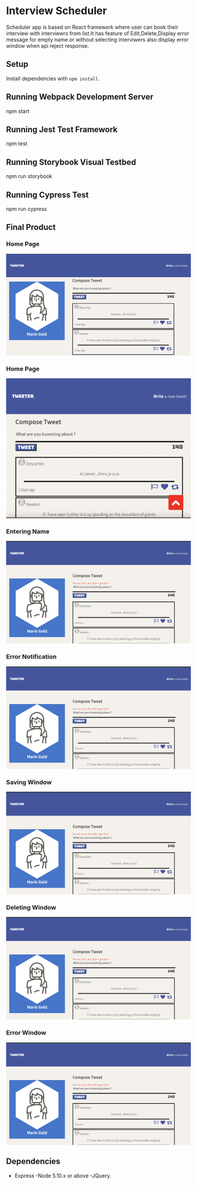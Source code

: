 # Interview Scheduler
Scheduler app is based on React framework where user can book their interview with interviewrs from list.It has feature of Edit,Delete,Display error message for empty name or without selecting interviwers also display error window when api reject response.

## Setup

Install dependencies with `npm install`.

## Running Webpack Development Server

npm start

## Running Jest Test Framework

npm test

## Running Storybook Visual Testbed

npm run storybook

## Running Cypress Test

npm run cypress

## Final Product


### Home Page
!["Show Page"](https://github.com/janiapurva/tweeter/blob/master/doc/Home.png)



### Home Page
!["appointment View"](https://github.com/janiapurva/tweeter/blob/master/doc/Responsive.png)

### Entering  Name
!["Entering Name"](https://github.com/janiapurva/tweeter/blob/master/doc/Error.png)

### Error Notification
!["Error select Interview"](https://github.com/janiapurva/tweeter/blob/master/doc/Error.png)


### Saving Window
!["Saving Window"](https://github.com/janiapurva/tweeter/blob/master/doc/Error.png)


### Deleting Window
!["Deleting process"](https://github.com/janiapurva/tweeter/blob/master/doc/Error.png)

### Error Window
!["Login Home"](https://github.com/janiapurva/tweeter/blob/master/doc/Error.png)




## Dependencies

- Express
-Node 5.10.x or above
-JQuery.

